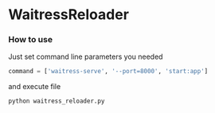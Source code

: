 # WaitressReloader

### How to use
Just set command line parameters you needed

```python
command = ['waitress-serve', '--port=8000', 'start:app']
```

and execute file

```bash
python waitress_reloader.py
```
